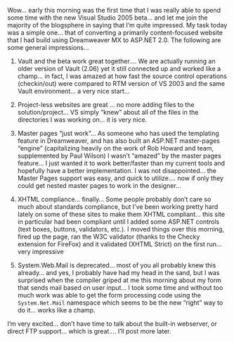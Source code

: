 Wow… early this morning was the first time that I was really able to spend some time with the new Visual Studio 2005
beta… and let me join the majority of the blogsphere in saying that I’m quite impressed.  My task today was a simple
one… that of converting a primarily content-focused website that I had build using Dreamweaver MX to ASP.NET 2.0.  The
following are some general impressions…

1. Vault and the beta work great together…. We are actually running an older version of Vault (2.06) yet it still
connected up and worked like a champ… in fact, I was amazed at how fast the source control operations (checkin/out)
were compared to RTM version of VS 2003 and the same Vault environment… a very nice start…

2. Project-less websites are great … no more adding files to the solution/project… VS simply “knew” about all of the
files in the directories I was working on… it is very nice.

3. Master pages “just work”… As someone who has used the templating feature in Dreamweaver, and has also built an
ASP.NET master-pages “engine” (capitalizing heavily on the work of Rob Howard and team, supplemented by Paul Wilson) I
wasn’t “amazed” by the master pages feature… I just wanted it to work better/faster than my current tools and hopefully
have a better implementation.  I was not disappointed… the Master Pages support was easy, and quick to utilize…. now if
only they could get nested master pages to work in the designer…

4. XHTML compliance… finally… Some people probably don’t care so much about standards compliance, but I’ve been working
pretty hard lately on some of these sites to make them XHTML compliant… this site in particular had been compliant until
I added some ASP.NET controls (text boxes, buttons, validators, etc.).  I moved things over this morning, fired up the
page, ran the W3C validator (thanks to the Checky extension for FireFox) and it validated (XHTML Strict) on the first
run… very impressive

5. System.Web.Mail is deprecated… most of you all probably knew this already… and yes, I probably have had my head in
the sand, but I was surprised when the compiler griped at me this morning about my form that sends mail based on user
input… I took some time and without too much work was able to get the form processing code using the `System.Net.Mail`
namespace which seems to be the new “right” way to do it… works like a champ.

I’m very excited… don’t have time to talk about the built-in webserver, or direct FTP support… which is great….  I’ll
post more later.